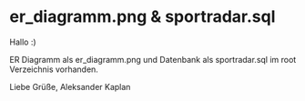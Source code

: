 # er_diagramm.png & sportradar.sql

Hallo :)

ER Diagramm als er_diagramm.png und Datenbank als sportradar.sql im root Verzeichnis vorhanden.

Liebe Grüße,
Aleksander Kaplan
